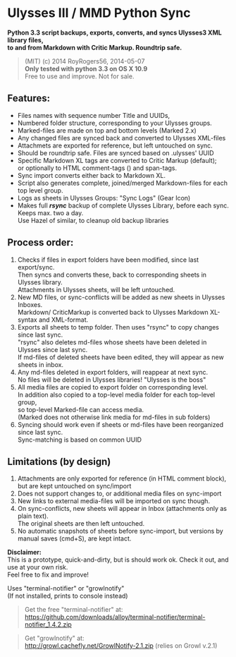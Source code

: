 # Ulysses III / MMD Python Sync


**Python 3.3 script backups, exports, converts, and syncs Ulysses3 XML library files,  
to and from Markdown with Critic Markup. Roundtrip safe.**

> (MIT) (c) 2014 RoyRogers56, 2014-05-07    
**Only tested with python 3.3 on OS X 10.9**  
Free to use and improve. Not for sale.  

## Features:
- Files names with sequence number Title and UUIDs,
- Numbered folder structure, corresponding to your Ulysses groups.
- Marked-files are made on top and bottom levels (Marked 2.x)
- Any changed files are synced back and converted to Ulysses XML-files
- Attachmets are exported for reference, but left untouched on sync.
- Should be roundtrip safe. Files are synced based on .ulysses' UUID
- Specific Markdown XL tags are converted to Critic Markup (default);  
	or optionally to HTML comment-tags (<!--...-->) and span-tags.
- Sync import converts either back to Markdown XL.
- Script also generates complete, joined/merged Markdown-files for each top level group.
- Logs as sheets in Ulysses Groups: "Sync Logs" (Gear Icon)
- Makes full _**rsync**_ backup of complete Ulysses Library, before each sync. Keeps max. two a day.  
Use Hazel of similar, to cleanup old backup libraries

## Process order:
1. Checks if files in export folders have been modified, since last export/sync.  
	Then syncs and converts these, back to corresponding sheets in Ulysses library.  
	Attachments in Ulysses sheets, will be left untouched.
2. New MD files, or sync-conflicts will be added as new sheets in Ulysses Inboxes.  
	Markdown/ CriticMarkup is converted back to Ulysses Markdown XL-syntax and XML-format.
3. Exports all sheets to temp folder. Then uses "rsync" to copy changes since last sync.  
"rsync" also deletes md-files whose sheets have been deleted in Ulysses since last sync.  
If md-files of deleted sheets have been edited, they will appear as new sheets in inbox.  
4. Any md-files deleted in export folders, will reappear at next sync.   
No files will be deleted in Ulysses libraries! "Ulysses is the boss"
5. All media files are copied to export folder on corresponding level.  
In addition also copied to a top-level media folder for each top-level group,  
so top-level Marked-file can access media.  
(Marked does not otherwise link media for md-files in sub folders)
6. Syncing should work even if sheets or md-files have been reorganized since last sync.  
Sync-matching is based on common UUID

## Limitations (by design)
1. Attachments are only exported for reference (in HTML comment block), but are kept untouched on sync/import
2. Does not support changes to, or additional media files on sync-import
3. New links to external media-files will be imported on sync though.
3. On sync-conflicts, new sheets will appear in Inbox (attachments only as plain text).  
The original sheets are then left untouched.
4. No automatic snapshots of sheets before sync-import, but versions by manual saves (cmd+S), are kept intact.

**Disclaimer:**  
This is a prototype, quick-and-dirty, but is should work ok.
Check it out, and use at your own risk.  
Feel free to fix and improve!

Uses "terminal-notifier" or "growlnotify"   
(If not installed, prints to console instead)  

> Get the free "terminal-notifier" at:  
https://github.com/downloads/alloy/terminal-notifier/terminal-notifier_1.4.2.zip  

> Get "growlnotify" at:  
http://growl.cachefly.net/GrowlNotify-2.1.zip (relies on Growl v.2.1)

